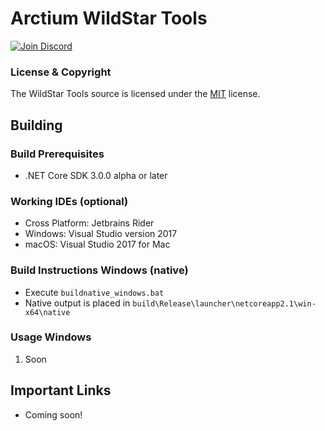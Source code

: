 # Arctium WildStar Tools

[![Join Discord](https://img.shields.io/badge/discord-join-7289DA.svg)](https://discord.gg/3wcx5rK)

### License & Copyright

The WildStar Tools source is licensed under the [MIT](https://gitlab.com/Arctium/WildStar/Tools/blob/master/LICENSE) license.

## Building

### Build Prerequisites
* .NET Core SDK 3.0.0 alpha or later

### Working IDEs (optional)
* Cross Platform: Jetbrains Rider
* Windows: Visual Studio version 2017
* macOS: Visual Studio 2017 for Mac

### Build Instructions Windows (native)
* Execute `buildnative_windows.bat`
* Native output is placed in `build\Release\launcher\netcoreapp2.1\win-x64\native`

### Usage Windows
1. Soon

## Important Links

- Coming soon!
